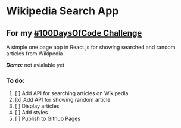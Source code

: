 # Wikipedia Search App

## For my [#100DaysOfCode Challenge](https://github.com/izabelka/100-days-of-code)

A simple one page app in React.js for showing searched and random articles from Wikipedia

***Demo:*** not avialable yet

### To do:
1. [ ] Add API for searching articles on Wikipedia
2. [x] Add API for showing random article
3. [ ] Display articles
4. [ ] Add styles
5. [ ] Publish to Github Pages